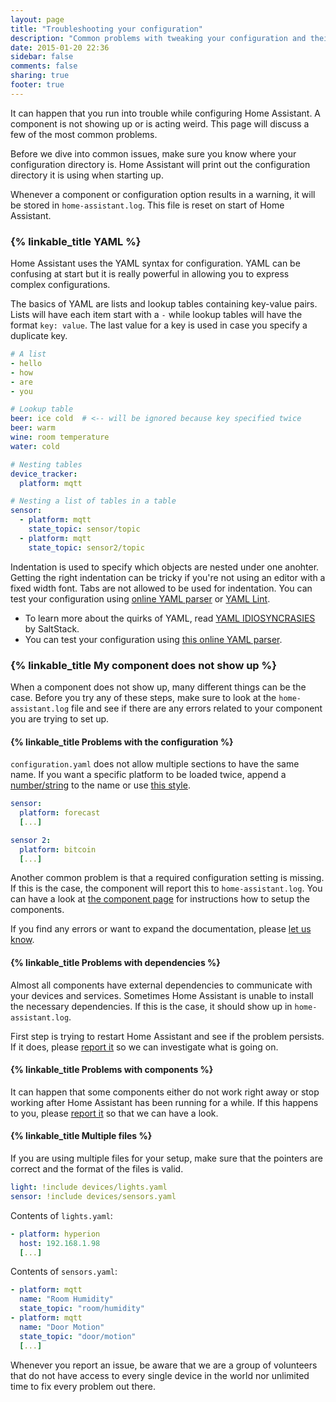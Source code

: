 ```yaml
---
layout: page
title: "Troubleshooting your configuration"
description: "Common problems with tweaking your configuration and their solutions."
date: 2015-01-20 22:36
sidebar: false
comments: false
sharing: true
footer: true
---
```


It can happen that you run into trouble while configuring Home Assistant. A component is not showing up or is acting weird. This page will discuss a few of the most common problems.

Before we dive into common issues, make sure you know where your configuration directory is. Home Assistant will print out the configuration directory it is using when starting up.

Whenever a component or configuration option results in a warning, it will be stored in `home-assistant.log`. This file is reset on start of Home Assistant.

### {% linkable_title YAML %}

Home Assistant uses the YAML syntax for configuration. YAML can be confusing at start but it is really powerful in allowing you to express complex configurations.

The basics of YAML are lists and lookup tables containing key-value pairs. Lists will have each item start with a `-` while lookup tables will have the format `key: value`. The last value for a key is used in case you specify a duplicate key.

```yaml
# A list
- hello
- how
- are
- you

# Lookup table
beer: ice cold  # <-- will be ignored because key specified twice
beer: warm
wine: room temperature
water: cold

# Nesting tables
device_tracker:
  platform: mqtt

# Nesting a list of tables in a table
sensor:
  - platform: mqtt
    state_topic: sensor/topic
  - platform: mqtt
    state_topic: sensor2/topic
```

Indentation is used to specify which objects are nested under one anohter. Getting the right indentation can be tricky if you're not using an editor with a fixed width font. Tabs are not allowed to be used for indentation. You can test your configuration using [online YAML parser](http://yaml-online-parser.appspot.com/) or [YAML Lint](http://www.yamllint.com/).

 - To learn more about the quirks of YAML, read [YAML IDIOSYNCRASIES](https://docs.saltstack.com/en/latest/topics/troubleshooting/yaml_idiosyncrasies.html) by SaltStack.
 - You can test your configuration using [this online YAML parser](http://yaml-online-parser.appspot.com/).

### {% linkable_title My component does not show up %}

When a component does not show up, many different things can be the case. Before you try any of these steps, make sure to look at the `home-assistant.log` file and see if there are any errors related to your component you are trying to set up.

#### {% linkable_title Problems with the configuration %}

`configuration.yaml` does not allow multiple sections to have the same name. If you want a specific platform to be loaded twice, append a [number/string](/getting-started/devices/#style-2) to the name or use [this style](/getting-started/devices/#style-1).

```yaml
sensor:
  platform: forecast
  [...]

sensor 2:
  platform: bitcoin
  [...]
```

Another common problem is that a required configuration setting is missing. If this is the case, the component will report this to `home-assistant.log`. You can have a look at [the component page](/components/) for instructions how to setup the components.

If you find any errors or want to expand the documentation, please [let us know](https://github.com/balloob/home-assistant.io/issues).

#### {% linkable_title Problems with dependencies %}

Almost all components have external dependencies to communicate with your devices and services. Sometimes Home Assistant is unable to install the necessary dependencies. If this is the case, it should show up in `home-assistant.log`.

First step is trying to restart Home Assistant and see if the problem persists. If it does, please [report it](https://github.com/balloob/home-assistant/issues) so we can investigate what is going on.

#### {% linkable_title Problems with components %}

It can happen that some components either do not work right away or stop working after Home Assistant has been running for a while. If this happens to you, please [report it](https://github.com/balloob/home-assistant/issues) so that we can have a look.

#### {% linkable_title Multiple files %}

If you are using multiple files for your setup, make sure that the pointers are correct and the format of the files is valid. 

```yaml
light: !include devices/lights.yaml
sensor: !include devices/sensors.yaml
```
Contents of `lights.yaml`:

```yaml
- platform: hyperion
  host: 192.168.1.98
  [...]
```

Contents of `sensors.yaml`:

```yaml
- platform: mqtt
  name: "Room Humidity"
  state_topic: "room/humidity"
- platform: mqtt
  name: "Door Motion"
  state_topic: "door/motion"
  [...]
```

<p class='note'>
Whenever you report an issue, be aware that we are a group of volunteers that do not have access to every single device in the world nor unlimited time to fix every problem out there.
</p>
